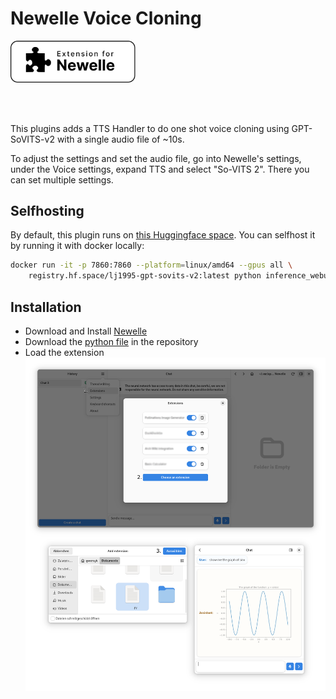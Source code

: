 # Newelle Voice Cloning

<p align="left">
  <a href="https://github.com/topics/newelle-extension">
    <img width="200" alt="Download on Flathub" src="https://raw.githubusercontent.com/qwersyk/Assets/main/newelle-extension.svg"/>
  </a>
  <br/>
</p>

<br/><br/>

This plugins adds a TTS Handler to do one shot voice cloning using GPT-SoVITS-v2 with a single audio file of ~10s.

To adjust the settings and set the audio file, go into Newelle's settings, under the Voice settings, expand TTS and select "So-VITS 2". There you can set multiple settings.

## Selfhosting
By default, this plugin runs on [this Huggingface space](https://huggingface.co/spaces/lj1995/GPT-SoVITS-v2).
You can selfhost it by running it with docker locally:
```bash
docker run -it -p 7860:7860 --platform=linux/amd64 --gpus all \
	registry.hf.space/lj1995-gpt-sovits-v2:latest python inference_webui.py
```
## Installation
- Download and Install [Newelle](https://flathub.org/apps/io.github.qwersyk.Newelle)
- Download the [python file](https://github.com/FrancescoCaracciolo/Newelle-Voice-Cloning/blob/main/cloning.py) in the repository
- Load the extension
![screenshot](https://raw.githubusercontent.com/qwersyk/Mathematical-graph/main/Screenshot.png)
